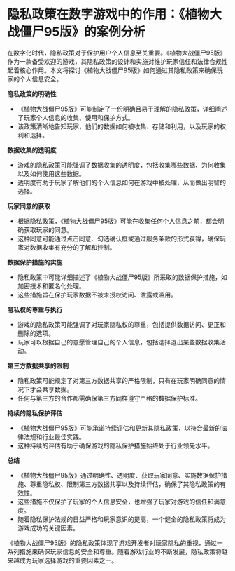 # 隐私政策在数字游戏中的作用：《植物大战僵尸95版》的案例分析

在数字化时代，隐私政策对于保护用户个人信息至关重要。《植物大战僵尸95版》作为一款备受欢迎的游戏，其隐私政策的设计和实施对维护玩家信任和法律合规性起着核心作用。本文将探讨《植物大战僵尸95版》如何通过其隐私政策来确保玩家的个人信息安全。

**隐私政策的明确性**
- 《植物大战僵尸95版》可能制定了一份明确且易于理解的隐私政策，详细阐述了玩家个人信息的收集、使用和保护方式。
- 该政策清晰地告知玩家，他们的数据如何被收集、存储和利用，以及玩家的权利和选择。

**数据收集的透明度**
- 游戏的隐私政策可能强调了数据收集的透明度，包括收集哪些数据、为何收集以及如何使用这些数据。
- 透明度有助于玩家了解他们的个人信息如何在游戏中被处理，从而做出明智的选择。

**玩家同意的获取**
- 根据隐私政策，《植物大战僵尸95版》可能在收集任何个人信息之前，都会明确获取玩家的同意。
- 这种同意可能通过点击同意、勾选确认框或通过服务条款的形式获得，确保玩家对数据收集有充分的了解和控制。

**数据保护措施的实施**
- 隐私政策中可能详细描述了《植物大战僵尸95版》所采取的数据保护措施，如加密技术和匿名化处理。
- 这些措施旨在保护玩家数据不被未授权访问、泄露或滥用。

**隐私权的尊重与执行**
- 游戏的隐私政策可能强调了对玩家隐私权的尊重，包括提供数据访问、更正和删除的选项。
- 玩家可以根据自己的意愿管理自己的个人信息，包括选择退出某些数据收集活动。

**第三方数据共享的限制**
- 隐私政策可能规定了对第三方数据共享的严格限制，只有在玩家明确同意的情况下才会共享数据。
- 任何与第三方的合作都需确保第三方同样遵守严格的数据保护标准。

**持续的隐私保护评估**
- 《植物大战僵尸95版》可能承诺持续评估和更新其隐私政策，以符合最新的法律法规和行业最佳实践。
- 这种持续的评估有助于确保游戏的隐私保护措施始终处于行业领先水平。

**总结**
- 《植物大战僵尸95版》通过明确性、透明度、获取玩家同意、实施数据保护措施、尊重隐私权、限制第三方数据共享以及持续评估，确保了其隐私政策的有效性。
- 这些措施不仅保护了玩家的个人信息安全，也增强了玩家对游戏的信任和满意度。
- 随着隐私保护法规的日益严格和玩家意识的提高，一个健全的隐私政策将成为游戏成功的关键因素。

《植物大战僵尸95版》的隐私政策体现了游戏开发者对玩家隐私的重视，通过一系列措施来确保玩家信息的安全和尊重。随着游戏行业的不断发展，隐私政策将越来越成为玩家选择游戏的重要因素之一。